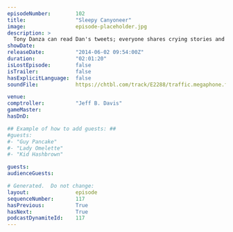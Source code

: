 ```yaml
---
episodeNumber:        102
title:                "Sleepy Canyoneer"
image:                episode-placeholder.jpg
description: >
  Tony Danza can read Dan's tweets; everyone shares crying stories and there is a sleepy canyoneer in the crowd.
showDate:             
releaseDate:          "2014-06-02 09:54:00Z"
duration:             "02:01:20"
isLostEpisode:        false
isTrailer:            false
hasExplicitLanguage:  false
soundFile:            https://chtbl.com/track/E2288/traffic.megaphone.fm/STA4107649191.mp3?updated=1556325586

venue:                
comptroller:          "Jeff B. Davis"
gameMaster:           
hasDnD:               

## Example of how to add guests: ##
#guests:
#- "Guy Pancake"
#- "Lady Omelette"
#- "Kid Hashbrown"

guests:
audienceGuests:

# Generated.  Do not change:
layout:               episode
sequenceNumber:       117
hasPrevious:          True
hasNext:              True
podcastDynamiteId:    117
---
```


<!-- The episode description will be rendered here -->
<!-- Add your content below here -->

